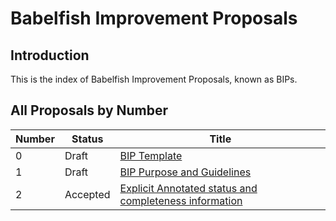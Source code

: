 # Babelfish Improvement Proposals

## Introduction

This is the index of Babelfish Improvement Proposals, known as BIPs.

## All Proposals by Number

| Number | Status   | Title                                                                |
| ------ | -------- |----------------------------------------------------------------------|
| 0      | Draft    | [BIP Template](bip-000.md)                                           |
| 1      | Draft    | [BIP Purpose and Guidelines](bip-001.md)                             |
| 2      | Accepted | [Explicit Annotated status and completeness information](bip-002.md) |
